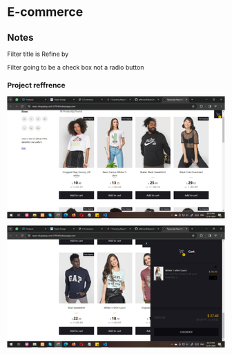 # E-commerce

## Notes
Filter title is Refine by

Filter going to be a check box not a radio button

### Project reffrence 
![product ui](./refrence%20ui/product%20ui.png)

![checkout ui](./refrence%20ui/checkout%20ui.png)
